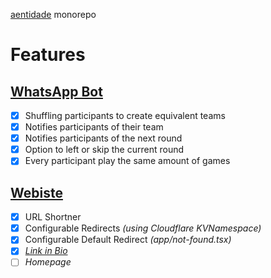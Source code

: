 [aentidade](https://aentidade.pages.dev) monorepo

# Features

## [WhatsApp Bot](https://github.com/caiostoduto/aentidade/tree/main/@app/whatsapp)

- [x] Shuffling participants to create equivalent teams
- [x] Notifies participants of their team
- [x] Notifies participants of the next round
- [x] Option to left or skip the current round
- [x] Every participant play the same amount of games

## [Webiste](https://github.com/caiostoduto/aentidade/tree/main/@app/web)

- [x] URL Shortner
- [x] Configurable Redirects *(using Cloudflare KVNamespace)*
- [x] Configurable Default Redirect *(app/not-found.tsx)*
- [x] [*Link in Bio*](https://aentidade.pages.dev/bio)
- [ ] *Homepage*
